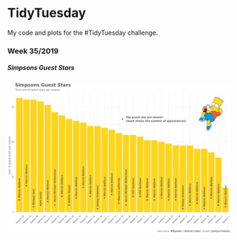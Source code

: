 # TidyTuesday

My code and plots for the #TidyTuesday challenge.

### Week 35/2019
##### Simpsons Guest Stars

![./simpsons_guest_stars/simpsons_plot.jpg](https://github.com/jpawlata/TidyTuesday/blob/master/simpsons_guest_stars/simpsons_plot.jpg)

